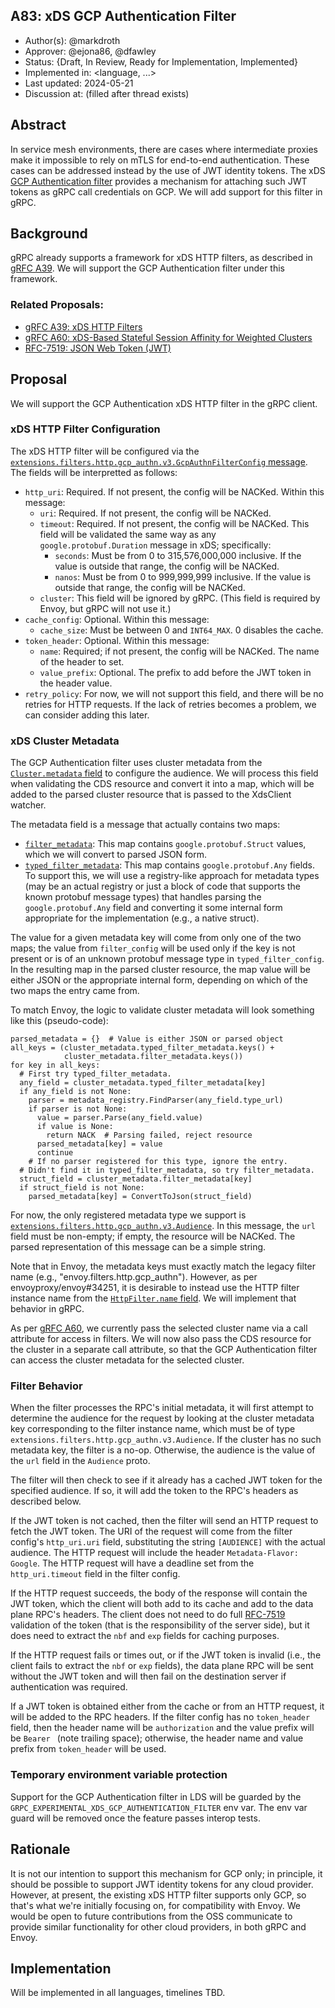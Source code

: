 A83: xDS GCP Authentication Filter
----
* Author(s): @markdroth
* Approver: @ejona86, @dfawley
* Status: {Draft, In Review, Ready for Implementation, Implemented}
* Implemented in: <language, ...>
* Last updated: 2024-05-21
* Discussion at: <google group thread> (filled after thread exists)

## Abstract

In service mesh environments, there are cases where intermediate proxies
make it impossible to rely on mTLS for end-to-end authentication.  These
cases can be addressed instead by the use of JWT identity tokens.  The
xDS [GCP Authentication
filter](https://www.envoyproxy.io/docs/envoy/latest/configuration/http/http_filters/gcp_authn_filter)
provides a mechanism for attaching such JWT tokens as gRPC call
credentials on GCP.  We will add support for this filter in gRPC.

## Background

gRPC already supports a framework for xDS HTTP filters, as described in
[gRFC A39][A39].  We will support the GCP Authentication filter under
this framework.

### Related Proposals: 
* [gRFC A39: xDS HTTP Filters][A39]
* [gRFC A60: xDS-Based Stateful Session Affinity for Weighted Clusters][A60]
* [RFC-7519: JSON Web Token (JWT)][RFC-7519]

[A39]: A39-xds-http-filters.md
[A60]: A60-xds-stateful-session-affinity-weighted-clusters.md
[RFC-7519]: https://datatracker.ietf.org/doc/html/rfc7519

## Proposal

We will support the GCP Authentication xDS HTTP filter in the gRPC client.

### xDS HTTP Filter Configuration

The xDS HTTP filter will be configured via the
[`extensions.filters.http.gcp_authn.v3.GcpAuthnFilterConfig`
message](https://github.com/envoyproxy/envoy/blob/7436690884f70b5550b6953988d05818bae3d087/api/envoy/extensions/filters/http/gcp_authn/v3/gcp_authn.proto#L24).
The fields will be interpretted as follows:
- `http_uri`: Required.  If not present, the config will be NACKed.
  Within this message:
  - `uri`: Required.  If not present, the config will be NACKed.
  - `timeout`: Required.  If not present, the config will be NACKed.
    This field will be validated the same way as any
    `google.protobuf.Duration` message in xDS; specifically:
    - `seconds`: Must be from 0 to 315,576,000,000 inclusive.  If the
      value is outside that range, the config will be NACKed.
    - `nanos`: Must be from 0 to 999,999,999 inclusive.  If the value
      is outside that range, the config will be NACKed.
  - `cluster`: This field will be ignored by gRPC.  (This field is
    required by Envoy, but gRPC will not use it.)
- `cache_config`: Optional.  Within this message:
  - `cache_size`: Must be between 0 and `INT64_MAX`.  0 disables the cache.
- `token_header`: Optional.  Within this message:
  - `name`: Required; if not present, the config will be NACKed.  The name
    of the header to set.
  - `value_prefix`: Optional.  The prefix to add before the JWT token in
    the header value.
- `retry_policy`: For now, we will not support this field, and there will
  be no retries for HTTP requests.  If the lack of retries becomes a
  problem, we can consider adding this later.

### xDS Cluster Metadata

The GCP Authentication filter uses cluster metadata from the
[`Cluster.metadata`
field](https://github.com/envoyproxy/envoy/blob/7436690884f70b5550b6953988d05818bae3d087/api/envoy/config/cluster/v3/cluster.proto#L1092)
to configure the audience.  We will process this field when validating
the CDS resource and convert it into a map, which will be added to
the parsed cluster resource that is passed to the XdsClient watcher.

The metadata field is a message that actually contains two maps:
- [`filter_metadata`](https://github.com/envoyproxy/envoy/blob/7436690884f70b5550b6953988d05818bae3d087/api/envoy/config/core/v3/base.proto#L248):
  This map contains `google.protobuf.Struct` values, which we will
  convert to parsed JSON form.
- [`typed_filter_metadata`](https://github.com/envoyproxy/envoy/blob/7436690884f70b5550b6953988d05818bae3d087/api/envoy/config/core/v3/base.proto#L257):
  This map contains `google.protobuf.Any` fields.  To support this, we
  will use a registry-like approach for metadata types (may be an actual
  registry or just a block of code that supports the known protobuf
  message types) that handles parsing the `google.protobuf.Any` field
  and converting it some internal form appropriate for the implementation
  (e.g., a native struct).

The value for a given metadata key will come from only one of the
two maps; the value from `filter_config` will be used only if the
key is not present or is of an unknown protobuf message type in
`typed_filter_config`.  In the resulting map in the parsed cluster
resource, the map value will be either JSON or the appropriate internal
form, depending on which of the two maps the entry came from.

To match Envoy, the logic to validate cluster metadata will look something
like this (pseudo-code):

```
parsed_metadata = {}  # Value is either JSON or parsed object
all_keys = (cluster_metadata.typed_filter_metadata.keys() +
            cluster_metadata.filter_metadata.keys())
for key in all_keys:
  # First try typed_filter_metadata.
  any_field = cluster_metadata.typed_filter_metadata[key]
  if any_field is not None:
    parser = metadata_registry.FindParser(any_field.type_url)
    if parser is not None:
      value = parser.Parse(any_field.value)
      if value is None:
        return NACK  # Parsing failed, reject resource
      parsed_metadata[key] = value
      continue
    # If no parser registered for this type, ignore the entry.
  # Didn't find it in typed_filter_metadata, so try filter_metadata.
  struct_field = cluster_metadata.filter_metadata[key]
  if struct_field is not None:
    parsed_metadata[key] = ConvertToJson(struct_field)
```

For now, the only registered metadata type we support is
[`extensions.filters.http.gcp_authn.v3.Audience`](https://github.com/envoyproxy/envoy/blob/c10da96eae1be169a14772480a61a6316df12edd/api/envoy/extensions/filters/http/gcp_authn/v3/gcp_authn.proto#L42).
In this message, the `url` field must be non-empty; if empty, the
resource will be NACKed.  The parsed representation of this message can
be a simple string.

Note that in Envoy, the metadata keys must exactly match the legacy
filter name (e.g., "envoy.filters.http.gcp_authn").  However, as per
envoyproxy/envoy#34251, it is desirable to instead use the HTTP filter
instance name from the [`HttpFilter.name`
field](https://github.com/envoyproxy/envoy/blob/7436690884f70b5550b6953988d05818bae3d087/api/envoy/extensions/filters/network/http_connection_manager/v3/http_connection_manager.proto#L1149).
We will implement that behavior in gRPC.

As per [gRFC A60][A60], we currently pass the selected cluster name via
a call attribute for access in filters.  We will now also pass the CDS
resource for the cluster in a separate call attribute, so that the GCP
Authentication filter can access the cluster metadata for the selected
cluster.

### Filter Behavior

When the filter processes the RPC's initial metadata, it will first
attempt to determine the audience for the request by looking at the
cluster metadata key corresponding to the filter instance name, which
must be of type `extensions.filters.http.gcp_authn.v3.Audience`.  If the
cluster has no such metadata key, the filter is a no-op.  Otherwise, the
audience is the value of the `url` field in the `Audience` proto.

The filter will then check to see if it already has a cached JWT token
for the specified audience.  If so, it will add the token to the RPC's
headers as described below.

If the JWT token is not cached, then the filter will send an HTTP request
to fetch the JWT token.  The URI of the request will come from the filter
config's `http_uri.uri` field, substituting the string `[AUDIENCE]` with
the actual audience.  The HTTP request will include the header
`Metadata-Flavor: Google`.  The HTTP request will have a deadline set
from the `http_uri.timeout` field in the filter config.

If the HTTP request succeeds, the body of the response will contain
the JWT token, which the client will both add to its cache and add
to the data plane RPC's headers.  The client does not need to do full
[RFC-7519] validation of the token (that is the responsibility of the
server side), but it does need to extract the `nbf` and `exp` fields
for caching purposes.

If the HTTP request fails or times out, or if the JWT token is invalid
(i.e., the client fails to extract the `nbf` or `exp` fields), the data
plane RPC will be sent without the JWT token and will then fail on the
destination server if authentication was required.

If a JWT token is obtained either from the cache or from an HTTP
request, it will be added to the RPC headers.  If the filter config has
no `token_header` field, then the header name will be `authorization`
and the value prefix will be `Bearer ` (note trailing space); otherwise,
the header name and value prefix from `token_header` will be used.

### Temporary environment variable protection

Support for the GCP Authentication filter in LDS will be guarded by the
`GRPC_EXPERIMENTAL_XDS_GCP_AUTHENTICATION_FILTER` env var.  The env var
guard will be removed once the feature passes interop tests.

## Rationale

It is not our intention to support this mechanism for GCP only; in
principle, it should be possible to support JWT identity tokens for any
cloud provider.  However, at present, the existing xDS HTTP filter
supports only GCP, so that's what we're initially focusing on, for
compatibility with Envoy.  We would be open to future contributions from
the OSS communicate to provide similar functionality for other cloud
providers, in both gRPC and Envoy.

## Implementation

Will be implemented in all languages, timelines TBD.
